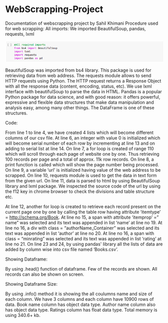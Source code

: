 # WebScrapping-Project

Documentation of webscrapping project by Sahil Khimani
Procedure used for web scrapping:
All imports:
We imported BeautifulSoup, pandas, requests, lxml

![My Image](https://github.com/sahilkhimani/WebScrapping-Project/blob/images/1.png)

<!--  file:///home/sahil/Desktop/webscrap/1.png -->

BeautifulSoup was imported from bs4 library. This package is used for retrieving data from web address.
The requests module allows to send HTTP requests using 
Python. The HTTP request returns a Response Object with all the response data (content, encoding, status, etc).
We use lxml interface with beautifulSoup to parse the data in HTML.
Pandas is a popular Python package for data science, and with good reason: it offers powerful, expressive and flexible data structures that make data manipulation and analysis easy, among many other things. The DataFrame is one of these structures.

Code:




From line 1 to line 4, we have created 4 lists which will become different columns of our csv file.
At line 6, an integer with value 0 is initialized which will become serial number of each row by incrementing at line 13 and on adding to serial list at line 14.
On line 7, a for loop is created of range 110 which will scroll through each page of website one by one. Thus retrieving 100 records per page and a total of approx. 11k row records.
On line 8, a print function is called which will show the page number being processed.
On line 9, a variable ‘url’ is initialized having value of the web address to be scrapped.
On line 10, requests module is used to get the data in text form from the given url.
On line 11, data is parsed to html by using BeautifulSoup library and lxml package.
We inspected the source code of the url by using the f12 key in chrome browser to check the divisions and table structure etc.





At line 12, another for loop is created to retrieve each record present on the current page one by one by calling the table row having attribute ‘itemtype’ = http://schema.org/Book.
At line no 15, a span with attribute ‘itemprop’ =” name” was selected and its text was appended in list ‘name’ at line no 19.
At line no 16, a div with class = “authorName_Container” was selected and its text was appended in list ‘author’ at line no 20.
 At line no 16, a span with class = “minrating” was selected and its text was appended in list ‘rating’ at line no 21.
On line 23 and 24, by using pandas' library all the lists of data are added by column wise into csv file named ‘Books.csv’.

Showing Dataframe:






By using .head() function of dataframe. Few of the records are shown. All records can also be shown on screen.

Showing Dataframe Size:



By using .info() method it is showing the all coulumns name and size of each column.
We have 3 columns and each column have 10900 rows of data.
Book name column has object data type.
Author name column also has object data type.
Ratings column has float data type.
Total memory is using 340.6+ kb.
